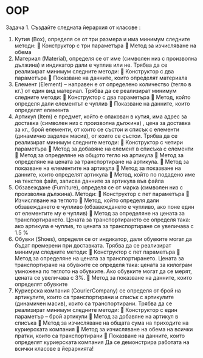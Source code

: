# OOP
Задача 1.
Създайте следната йерархия от класове :
1. Кутия (Box), определя се от три размера и има минимум следните методи:
 Конструктор с три параметъра
 Метод за изчисляване на обема
2. Материал (Material), определя се от име (символен низ с произволна дължина) и
индикатор дали е чуплив или не. Трябва да се реализират минимум следните методи:
 Конструктор с два параметъра
 Показване на данните, които определят материала
3. Елемент (Element) – направен е от определено количество (тегло в кг.) от един вид
материал. Трябва да се реализират минимум следните методи:
 Конструктор с два параметъра
 Метод, който определя дали елементът е чуплив
 Показване на данните, които определят елемента
4. Артикул (Item) е предмет, който е опакован в кутия, има адрес за доставка (символен
низ с произволна дължина) , цена за доставка за кг., брой елементи, от които се състои
и списък с елементи (динамично заделен масив), от които се състои. Трябва да се
реализират минимум следните методи:
 Конструктор с четири параметъра
 Метод за добавяне на елемент в списъка с елементи
 Метод за определяне на общото тегло на артикула
 Метод за определяне на цената за транспортиране на артикула.
 Метод за показване на елементите на артикула
 Метод за показване на данните, които определят артикула
 Метод, който по подадено име на текстов файл, записва данните за артикула
във файла
5. Обзавеждане (Furniture), определя се от марка (символен низ с произволна
дължина). Методи:
 Конструктор с пет параметъра
 Изчисляване на теглото
 Метод, който определя дали обзавеждането е чупливо (обзавеждането е
чупливо, ако поне един от елементите му е чуплив)
 Метод за определяне на цената за транспортирането. Цената за
транспортирането се определя така: ако артикула е чуплив, то цената за
транспортиране се увеличава с 1.5 %
6. Обувки (Shoes), определя се от индикатор, дали обувките могат да бъдат премерени
при доставката. Трябва да се реализират минимум следните методи:
 Конструктор с пет параметъра
 Метод за определяне на цената за транспортирането. Цената за
транспортиране на обувките се определя така: цената за килограм умножена по
теглото на обувките. Ако обувките могат да се мерят, цената се увеличава с 3%.
 Метод за показване на данните, които определят обувките
7. Куриерска компания (CourierCompany) се определя от брой на артикулите, които са
транспортирани и списък с артикулите (динамичен масив), които са транспортирани.
Трябва да се реализират минимум следните методи:
 Конструктор с един параметър – брой артикули
 Метод за добавяне на артикул в списъка
 Метод за изчисляване на общата сума на приходите на куриерската компания
 Метод за изчисляване на обема на всички пратки, които са транспортирани
 Показване на данните, които определят куриерската компания
Да се демонстрира работата на всички класове в йерархията!
